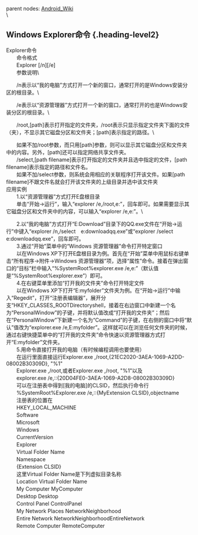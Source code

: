 parent nodes: [Android\_Wiki](Android_Wiki.html)\
\

Windows Explorer命令 {.heading-level2}
--------------------

Explorer命令\
 　　命令格式\
 　　Explorer [/n][/e]\
 　　参数说明\

　　/n表示以“我的电脑”方式打开一个新的窗口，通常打开的是Windows安装分区的根目录。\

　　/e表示以“资源管理器”方式打开一个新的窗口，通常打开的也是Windows安装分区的根目录。\

　　/root,[path]表示打开指定的文件夹，/root表示只显示指定文件夹下面的文件（夹），不显示其它磁盘分区和文件夹；[path]表示指定的路径。\

　　如果不加/root参数，而只用[path]参数，则可以显示其它磁盘分区和文件夹中的内容。另外，[path]还可以指定网络共享文件夹。\
 　　/select,[path
filename]表示打开指定的文件夹并且选中指定的文件，[path
filename]表示指定的路径和文件名。\
 　　如果不加/select参数，则系统会用相应的关联程序打开该文件。如果[path
filename]不跟文件名就会打开该文件夹的上级目录并选中该文件夹\
 应用实例\
 　　1.以“资源管理器”方式打开E盘根目录\
 　　单击“开始→运行”，输入“explorer
/e,/root,e:”，回车即可。如果需要显示其它磁盘分区和文件夹中的内容，可以输入“explorer
/e,e:”。\

　　2.以“我的电脑”方式打开“E:Download”目录下的QQ.exe文件在“开始→运行”中键入“explorer
/n,/select　e:downloadqq.exe”或“explorer
/select　e:downloadqq.exe”，回车即可。\
 　　3.通过“开始”菜单中的“Windows 资源管理器”命令打开特定窗口\
 　　以在Windows
XP下打开E盘根目录为例。首先在“开始”菜单中用鼠标右键单击“所有程序→附件→Windows
资源管理器”项，选择“属性”命令。接着在弹出窗口的“目标”栏中输入“%SystemRoot%explorer.exe
/e,e:”（默认值是“%SystemRoot%explorer.exe”）即可。\
 　　4.在右键菜单里添加“打开我的文件夹”命令打开特定文件\
 　　以在Windows
XP下打开“E:myfolder”文件夹为例。在“开始→运行”中输入“Regedit”，打开“注册表编辑器”，展开分支“HKEY\_CLASSES\_ROOTDirectoryshell，接着在右边窗口中新建一个名为“PersonalWindow”的子键，并将默认值改成“打开我的文件夹”；然后在“PersonalWindow”下新建一个名为“Command”的子键，在右侧的窗口中将“默认”值改为“explorer.exe
/e,E:myfolder”。这样就可以在浏览任何文件夹的时候，通过右键快捷菜单中的“打开我的文件夹”命令快速以资源管理器方式打开“E:myfolder”文件夹。\
 　　5.用命令直接打开我的电脑（有时候编程调用也要使用）\
 　　在运行里面直接运行Explorer.exe
,/root,{21EC2020-3AEA-1069-A2DD-08002B30309D}, "%1"\
 　　Explorer.exe ,/root,或者Explorer.exe ,/root, "%1"以及\
 　　explorer.exe /e,::{20D04FE0-3AEA-1069-A2D8-08002B30309D}\
 　　可以在注册表中得到[我的电脑]的CLSID，然后执行命令行\
 　　%SystemRoot%Explorer.exe /e,::{MyExtension CLSID},objectname\
 　　注册表的位置在\
 　　HKEY\_LOCAL\_MACHINE\
 　　Software\
 　　Microsoft\
 　　Windows\
 　　CurrentVersion\
 　　Explorer\
 　　Virtual Folder Name\
 　　Namespace\
 　　{Extension CLSID}\
 　　这里Virtual Folder Name是下列虚拟目录名称\
 　　Location Virtual Folder Name\
 　　My Computer MyComputer\
 　　Desktop Desktop\
 　　Control Panel ControlPanel\
 　　My Network Places NetworkNeighborhood\
 　　Entire Network NetworkNeighborhoodEntireNetwork\
 　　Remote Computer RemoteComputer
